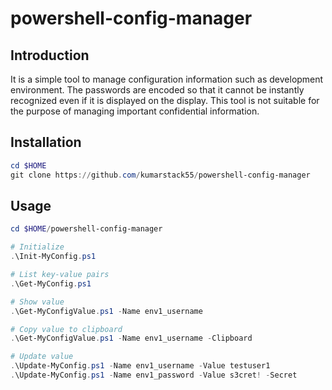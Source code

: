 # powershell-config-manager

## Introduction

It is a simple tool to manage configuration information such as development environment.
The passwords are encoded so that it cannot be instantly recognized even if it is displayed on the display.
This tool is not suitable for the purpose of managing important confidential information.

## Installation

```ps1
cd $HOME
git clone https://github.com/kumarstack55/powershell-config-manager
```

## Usage

```ps1
cd $HOME/powershell-config-manager

# Initialize
.\Init-MyConfig.ps1

# List key-value pairs
.\Get-MyConfig.ps1

# Show value
.\Get-MyConfigValue.ps1 -Name env1_username

# Copy value to clipboard
.\Get-MyConfigValue.ps1 -Name env1_username -Clipboard

# Update value
.\Update-MyConfig.ps1 -Name env1_username -Value testuser1
.\Update-MyConfig.ps1 -Name env1_password -Value s3cret! -Secret
```